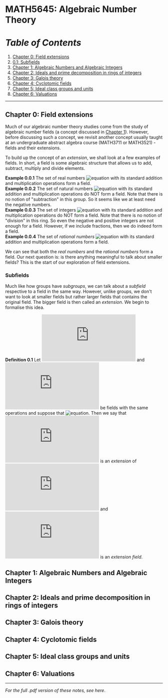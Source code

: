 # MATH5645: Algebraic Number Theory
# _Table of Contents_
1. [Chapter 0: Field extensions](#chap0)
  1. [0.1: Subfields](#chap01)
2. [Chapter 1: Algebraic Numbers and Algebraic Integers](#chap1)
3. [Chapter 2: Ideals and prime decomposition in rings of integers](#chap2)
4. [Chapter 3: Galois theory](#chap3)
5. [Chapter 4: Cyclotomic fields](#chap4)
6. [Chapter 5: Ideal class groups and units](#chap5)
7. [Chapter 6: Valuations](#chap6)
---
## <a name = "chap0" /> Chapter 0: Field extensions
Much of our algebraic number theory studies come from the study of algebraic number fields (a concept discussed in [Chapter 1](#chap1)). However, before discussing such a concept, we revisit another concept usually taught at an undergraduate abstract algebra course (MATH3711 or MATH3521) - fields and their extensions.

To build up the concept of an _extension_, we shall look at a few examples of fields. In short, a field is some algebraic structure that allows us to add, subtract, multiply and divide elements.

**Example 0.0.1** The set of real numbers ![equation](https://latex.codecogs.com/svg.latex?\mathbb&space;R) with its standard addition and multiplication operations form a field. <br />
**Example 0.0.2** The set of natural numbers ![equation](https://latex.codecogs.com/svg.latex?\mathbb&space;N) with its standard addition and multiplication operations do NOT form a field. Note that there is no notion of "subtraction" in this group. So it seems like we at least need the negative numbers. <br />
**Example 0.0.3** The set of integers ![equation](https://latex.codecogs.com/svg.latex?\mathbb&space;Z) with its standard addition and multiplication operations do NOT form a field. Note that there is no notion of "division" in this ring. So even the negative and positive integers are not enough for a field. However, if we include fractions, then we do indeed form a field. <br />
**Example 0.0.4** The set of _rational numbers_ ![equation](https://latex.codecogs.com/svg.latex?\mathbb&space;Q) with its standard addition and multiplication operations form a field.

We can see that both the _real numbers_ and the _rational numbers_ form a field. Our next question is: is there anything meaningful to talk about smaller fields? This is the start of our exploration of field extensions.

### <a name = "chap01" /> Subfields
Much like how groups have _subgroups_, we can talk about a _subfield_ respective to a field in the same way. However, unlike groups, we don't want to look at smaller fields but rather larger fields that contains the original field. The bigger field is then called an _extension_. We begin to formalise this idea.

**Definition 0.1** Let ![equation](https://latex.codecogs.com/svg.latex?E) and ![equation](https://latex.codecogs.com/svg.latex?F) be fields with the same operations and suppose that ![equation](https://latex.codecogs.com/svg.latex?E&space;\subset&space;F). Then we say that ![equation](https://latex.codecogs.com/svg.latex?F) is an _extension_ of ![equation](https://latex.codecogs.com/svg.latex?F) and ![equation](https://latex.codecogs.com/svg.latex?E&space;/&space;F) is an _extension field_.

## <a name = "chap1" /> Chapter 1: Algebraic Numbers and Algebraic Integers
## <a name = "chap2" /> Chapter 2: Ideals and prime decomposition in rings of integers
## <a name = "chap3" /> Chapter 3: Galois theory
## <a name = "chap4" />Chapter 4: Cyclotomic fields
## <a name = "chap5" /> Chapter 5: Ideal class groups and units
## <a name = "chap6" /> Chapter 6: Valuations

---
_For the full .pdf version of these notes, see here_.
